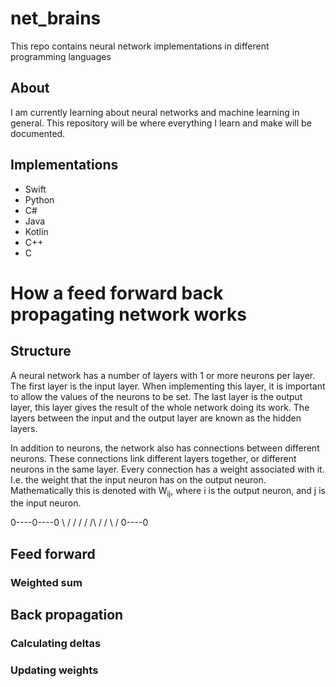 # net_brains
This repo contains neural network implementations in different programming languages

## About
I am currently learning about neural networks and machine learning in general. This repository will be where everything I learn and make will be documented.

## Implementations
- Swift
- Python
- C#
- Java
- Kotlin
- C++
- C

# How a feed forward back propagating network works
## Structure
A neural network has a number of layers with 1 or more neurons per layer. The first layer is the input layer. When implementing this layer, it is important to allow the values of the neurons to be set. The last layer is the output layer, this layer gives the result of the whole network doing its work. The layers between the input and the output layer are known as the hidden layers.

In addition to neurons, the network also has connections between different neurons. These connections link different layers together, or different neurons in the same layer. Every connection has a weight associated with it. I.e. the weight that the input neuron has on the output neuron. Mathematically this is denoted with W<sub>ij</sub>, where i is the output neuron, and j is the input neuron.

0----0----0
 \  /    /
  \/    /
  /\   /
 /  \ /
0----0

## Feed forward
### Weighted sum

## Back propagation
### Calculating deltas

### Updating weights

